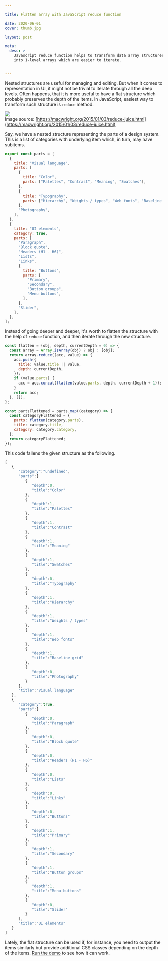 ```yaml
---

title: Flatten array with JavaScript reduce function

date: 2020-06-01
cover: thumb.jpg

layout: post

meta:
  desc: >
    Javascript reduce function helps to transform data array structures, for example flatten them
    into 1-level arrays which are easier to iterate.


---
```


<div data-excerpt>

Nested structures are useful for managing and editing. But when it comes to representation in UI, it might
not be trivial to iterate through all the deep levels. Often happens, that it is more useful to have
a flat structure which probably preserves the depth of the items. In JavaScript, easiest way to transform such structure is
`reduce` method.

</div>

<div class="small" markdown="1">

![](thumb.jpg)<br/>
Image source:
[https://macwright.org/2015/01/03/reduce-juice.html](https://macwright.org/2015/01/03/reduce-juice.html)

</div>

Say, we have a nested structure representing the parts of a design system. This is a list of categories
with underlying item which, in turn, may have subitems.

```javascript
export const parts = [
  {
    title: "Visual language",
    parts: [
      {
        title: "Color",
        parts: ["Palettes", "Contrast", "Meaning", "Swatches"],
      },
      {
        title: "Typography",
        parts: ["Hierarchy", "Weights / types", "Web fonts", "Baseline grid"],
      },
      "Photography",
    ],
  },
  {
    title: "UI elements",
    category: true,
    parts: [
      "Paragraph",
      "Block quote",
      "Headers (H1 - H6)",
      "Lists",
      "Links",
      {
        title: "Buttons",
        parts: [
          "Primary",
          "Secondary",
          "Button groups",
          "Menu buttons",
        ],
      },
      "Slider",
    ],
  },
];
```

Instead of going deeper and deeper, it's worth to flatten the structure with the help of `reduce` function, and then
iterate through the new structure.

```javascript
const flatten = (obj, depth, currentDepth = 0) => {
  const array = Array.isArray(obj) ? obj : [obj];
  return array.reduce((acc, value) => {
    acc.push({
      title: value.title || value,
      depth: currentDepth,
    });
    if (value.parts) {
      acc = acc.concat(flatten(value.parts, depth, currentDepth + 1));
    }
    return acc;
  }, []);
};

const partsFlattened = parts.map((category) => {
  const categoryFlattened = {
    parts: flatten(category.parts),
    title: category.title,
    category: category.category,
  };
  return categoryFlattened;
});
```

This code fallens the given structure as the following.

```javascript
[
   {
      "category":"undefined",
      "parts":[
         {
            "depth":0,
            "title":"Color"
         },
         {
            "depth":1,
            "title":"Palettes"
         },
         {
            "depth":1,
            "title":"Contrast"
         },
         {
            "depth":1,
            "title":"Meaning"
         },
         {
            "depth":1,
            "title":"Swatches"
         },
         {
            "depth":0,
            "title":"Typography"
         },
         {
            "depth":1,
            "title":"Hierarchy"
         },
         {
            "depth":1,
            "title":"Weights / types"
         },
         {
            "depth":1,
            "title":"Web fonts"
         },
         {
            "depth":1,
            "title":"Baseline grid"
         },
         {
            "depth":0,
            "title":"Photography"
         }
      ],
      "title":"Visual language"
   },
   {
      "category":true,
      "parts":[
         {
            "depth":0,
            "title":"Paragraph"
         },
         {
            "depth":0,
            "title":"Block quote"
         },
         {
            "depth":0,
            "title":"Headers (H1 - H6)"
         },
         {
            "depth":0,
            "title":"Lists"
         },
         {
            "depth":0,
            "title":"Links"
         },
         {
            "depth":0,
            "title":"Buttons"
         },
         {
            "depth":1,
            "title":"Primary"
         },
         {
            "depth":1,
            "title":"Secondary"
         },
         {
            "depth":1,
            "title":"Button groups"
         },
         {
            "depth":1,
            "title":"Menu buttons"
         },
         {
            "depth":0,
            "title":"Slider"
         }
      ],
      "title":"UI elements"
   }
]
```

Lately, the flat structure can be used if, for instance, you need to output the items similarly but
provide additional CSS classes depending on the depth of the items. [Run the demo](https://jsfiddle.net/1ew8gn63/15/)
to see how it can work.
